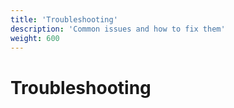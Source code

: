 ```yaml
---
title: 'Troubleshooting'
description: 'Common issues and how to fix them'
weight: 600
---
```


# Troubleshooting

